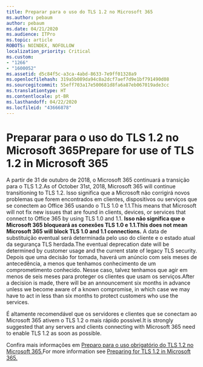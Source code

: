 ```yaml
---
title: Preparar para o uso do TLS 1.2 no Microsoft 365
ms.author: pebaum
author: pebaum
ms.date: 04/21/2020
ms.audience: ITPro
ms.topic: article
ROBOTS: NOINDEX, NOFOLLOW
localization_priority: Critical
ms.custom:
- "1266"
- "1600052"
ms.assetid: d5c84f5c-a3ca-4abd-8633-7e9ff01328a9
ms.openlocfilehash: 319a5b089da94c8a2dcf7aef7d9e1bf791490d08
ms.sourcegitcommit: 55eff703a17e500681d8fa6a87eb067019ade3cc
ms.translationtype: HT
ms.contentlocale: pt-BR
ms.lasthandoff: 04/22/2020
ms.locfileid: "43666878"
---
```

# <a name="prepare-for-use-of-tls-12-in-microsoft-365"></a><span data-ttu-id="38cb7-102">Preparar para o uso do TLS 1.2 no Microsoft 365</span><span class="sxs-lookup"><span data-stu-id="38cb7-102">Prepare for use of TLS 1.2 in Microsoft 365</span></span>

<span data-ttu-id="38cb7-103">A partir de 31 de outubro de 2018, o Microsoft 365 continuará a transição para o TLS 1.2.</span><span class="sxs-lookup"><span data-stu-id="38cb7-103">As of October 31st, 2018, Microsoft 365 will continue transitioning to TLS 1.2.</span></span> <span data-ttu-id="38cb7-104">Isso significa que a Microsoft não corrigirá novos problemas que forem encontrados em clientes, dispositivos ou serviços que se conectem ao Office 365 usando o TLS 1.0 e 1.1.</span><span class="sxs-lookup"><span data-stu-id="38cb7-104">This means that Microsoft will not fix new issues that are found in clients, devices, or services that connect to Office 365 by using TLS 1.0 and 1.1.</span></span> <span data-ttu-id="38cb7-105">**Isso não significa que o Microsoft 365 bloqueará as conexões TLS 1.0 e 1.1.**</span><span class="sxs-lookup"><span data-stu-id="38cb7-105">**This does not mean Microsoft 365 will block TLS 1.0 and 1.1 connections.**</span></span> <span data-ttu-id="38cb7-106">A data de substituição eventual será determinada pelo uso do cliente e o estado atual da segurança TLS herdada.</span><span class="sxs-lookup"><span data-stu-id="38cb7-106">The eventual deprecation date will be determined by customer usage and the current state of legacy TLS security.</span></span> <span data-ttu-id="38cb7-107">Depois que uma decisão for tomada, haverá um anúncio com seis meses de antecedência, a menos que tenhamos conhecimento de um comprometimento conhecido. Nesse caso, talvez tenhamos que agir em menos de seis meses para proteger os clientes que usam os serviços.</span><span class="sxs-lookup"><span data-stu-id="38cb7-107">After a decision is made, there will be an announcement six months in advance unless we become aware of a known compromise, in which case we may have to act in less than six months to protect customers who use the services.</span></span>
  
<span data-ttu-id="38cb7-108">É altamente recomendável que os servidores e clientes que se conectam ao Microsoft 365 ativem o TLS 1.2 o mais rápido possível.</span><span class="sxs-lookup"><span data-stu-id="38cb7-108">It is strongly suggested that any servers and clients connecting with Microsoft 365 need to enable TLS 1.2 as soon as possible.</span></span>
  
<span data-ttu-id="38cb7-109">Confira mais informações em [Preparo para o uso obrigatório do TLS 1.2 no Microsoft 365.](https://support.microsoft.com/help/4057306/preparing-for-tls-1-2-in-office-365)</span><span class="sxs-lookup"><span data-stu-id="38cb7-109">For more information see [Preparing for TLS 1.2 in Microsoft 365.](https://support.microsoft.com/help/4057306/preparing-for-tls-1-2-in-office-365)</span></span>
  
